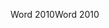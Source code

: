 <span data-ttu-id="7d473-101">Word 2010</span><span class="sxs-lookup"><span data-stu-id="7d473-101">Word 2010</span></span> 